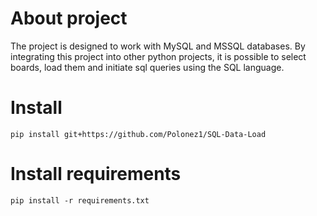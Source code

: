 # About project

The project is designed to work with MySQL and MSSQL databases. By integrating this project into other python projects, it is possible to select boards, load them and initiate sql queries using the SQL language.

# Install 

```pip install git+https://github.com/Polonez1/SQL-Data-Load```

# Install requirements

```pip install -r requirements.txt```









